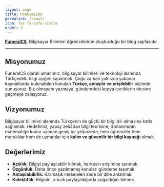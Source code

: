 ```yaml
---
layout: page
title: Hakkımızda
permalink: /about/
icon: fas fa-info-circle
order: 4
---
```


**[FuneralCS](https://www.funeralcs.com/)**, Bilgisayar Bilimleri öğrencilerinin oluşturduğu bir blog sayfasıdır.

---

## Misyonumuz

FuneralCS olarak amacımız, bilgisayar bilimleri ve teknoloji alanında Türkçedeki bilgi açığını kapatmak. Çoğu zaman yalnızca yabancı kaynaklarda bulunabilen konuları **Türkçe, anlaşılır ve erişilebilir** biçimde sunuyoruz.
Biz olmayanı yazmaya, gündemdeki kopya içeriklerin ötesine geçmeye çalışıyoruz.

## Vizyonumuz

Bilgisayar bilimleri alanında Türkçenin de güçlü bir bilgi dili olmasına katkı sağlamak.
Hedefimiz, yapay zekâdan bilgi teorisine, donanımdan matematiğe kadar uzanan geniş bir yelpazede, hem öğrenciler hem meraklılar hem de uzmanlar için **kalıcı ve güvenilir bir bilgi kaynağı** olmak.

## Değerlerimiz

* **Açıklık:** Bilgiyi paylaşılabilir kılmak, herkesin erişimine sunmak.
* **Özgünlük:** Daha önce yazılmamış konuları gündeme taşımak.
* **Anlaşılabilirlik:** Karmaşık meseleleri sade bir dille anlatmak.
* **Kolektiflik:** Bilginin, ancak paylaşıldığında çoğaldığını bilmek.
